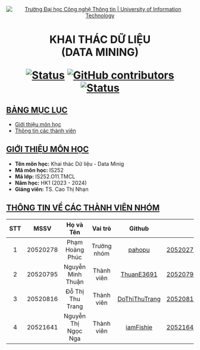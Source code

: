 <a id="top"></a>

<!-- Banner -->
<p align="center">
  <a href="https://www.uit.edu.vn/" title="Trường Đại học Công nghệ Thông tin" style="border: none;">
    <img src="https://i.imgur.com/WmMnSRt.png" alt="Trường Đại học Công nghệ Thông tin | University of Information Technology">
  </a>
</p>

<h1 align="center"><b>KHAI THÁC DỮ LIỆU<br>(DATA MINING)</b></h>

[![Status](https://img.shields.io/badge/status-working-green?style=flat-square)](https://github.com/pahopu/IS252_CreditScoreClassification)
[![GitHub contributors](https://img.shields.io/github/contributors/pahopu/IS252_CreditScoreClassification?style=flat-square)](https://github.com/pahopu/IS252_CreditScoreClassification/graphs/contributors)
[![Status](https://img.shields.io/badge/language-python-blue?style=flat-square)](https://github.com/pahopu/IS252_CreditScoreClassification)

## [BẢNG MỤC LỤC](#top)
* [Giới thiệu môn học](#giới-thiệu-môn-học)
* [Thông tin các thành viên](#thông-tin-về-các-thành-viên-nhóm)

## [GIỚI THIỆU MÔN HỌC](#top)
* **Tên môn học:** Khai thác Dữ liệu - Data Minig
* **Mã môn học:** IS252
* **Mã lớp:** IS252.O11.TMCL
* **Năm học:** HK1 (2023 - 2024)
* **Giảng viên:** TS. Cao Thị Nhạn

## [THÔNG TIN VỀ CÁC THÀNH VIÊN NHÓM](#top)

| STT    | MSSV          | Họ và Tên                  |Vai trò    | Github                                           | Email                    |
| :----: |:-------------:| :-------------------------:|:---------:|:------------------------------------------------:|:------------------------:|
| 1      | 20520278      | Phạm Hoàng Phúc            |Trưởng nhóm| [pahopu](https://github.com/pahopu)              | 20520278@gm.uit.edu.vn   |
| 2      | 20520795      | Nguyễn Minh Thuận          | Thành viên| [ThuanE3691](https://github.com/ThuanE3691)      | 20520795@gm.uit.edu.vn   |
| 3      | 20520816      | Đỗ Thị Thu Trang           | Thành viên| [DoThiThuTrang](https://github.com/DoThiThuTrang)| 20520816@gm.uit.edu.vn   |
| 4      | 20521641      | Nguyễn Thị Ngọc Nga        | Thành viên| [iamFishie](https://github.com/iamFishie)        | 20521641@gm.uit.edu.vn   |
